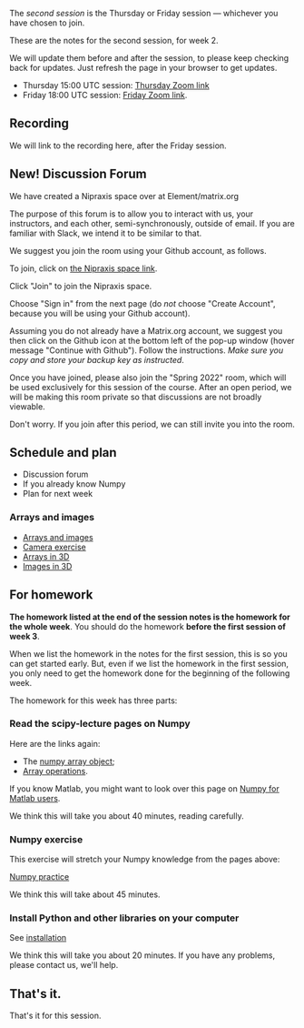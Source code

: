 The *second session* is the Thursday or Friday session — whichever you have
chosen to join.

These are the notes for the second session, for week 2.

We will update them before and after the session, to please keep checking back for updates.  Just refresh the page in your browser to get updates.

* Thursday 15:00 UTC session: [Thursday Zoom
  link](https://bham-ac-uk.zoom.us/j/85697917669?pwd=R09RRVoxSXl5YnVjVDVuN3NDM2lCdz09)
* Friday 18:00 UTC session: [Friday Zoom link](https://bham-ac-uk.zoom.us/j/82522323304?pwd=VjRRWDNkZjF5clBDd3FNNGJWcTUyZz09).

## Recording

We will link to the recording here, after the Friday session.

## New!  Discussion Forum

We have created a Nipraxis space over at Element/matrix.org

The purpose of this forum is to allow you to interact with us, your
instructors, and each other, semi-synchronously, outside of email. If you are
familiar with Slack, we intend it to be similar to that.

We suggest you join the room using your Github account, as follows.

To join, click on [the Nipraxis space
link](https://app.element.io/#/room/#nipraxis:matrix.org).

Click "Join" to join the Nipraxis space.

Choose "Sign in" from the next page (do *not* choose "Create Account", because you will be using your Github account).

Assuming you do not already have a Matrix.org account, we suggest you then
click on the Github icon at the bottom left of the pop-up window (hover
message "Continue with Github").  Follow the instructions.  *Make sure you
copy and store your backup key as instructed*.

Once you have joined, please also join the "Spring 2022" room, which will be
used exclusively for this session of the course. After an open period, we will
be making this room private so that discussions are not broadly viewable.

Don't worry. If you join after this period, we can still invite you into the room.

## Schedule and plan

* Discussion forum
* If you already know Numpy
* Plan for next week

### Arrays and images

* [Arrays and images](https://textbook.nipraxis.org/arrays_and_images)
* [Camera
  exercise](https://hub.nipraxis.org/hub/user-redirect/git-pull?repo=https%3A//github.com/nipraxis/camera&subPath=camera.ipynb)
* [Arrays in 3D](https://textbook.nipraxis.org/arrays_3d)
* [Images in 3D](https://textbook.nipraxis.org/images_3d)

## For homework

**The homework listed at the end of the session notes is the homework for the whole week**.  You should do the homework **before the first session of week 3**.

When we list the homework in the notes for the first session, this is so you
can get started early.  But, even if we list the homework in the first
session, you only need to get the homework done for the beginning of the
following week.

The homework for this week has three parts:

### Read the scipy-lecture pages on Numpy

Here are the links again:

-   The [numpy array
    object](https://scipy-lectures.org/intro/numpy/array_object.html);
-   [Array operations](https://scipy-lectures.org/intro/numpy/operations.html).

If you know Matlab, you might want to look over this page on [Numpy for Matlab
users](https://numpy.org/doc/stable/user/numpy-for-matlab-users.html).

We think this will take you about 40 minutes, reading carefully.

### Numpy exercise

This exercise will stretch your Numpy knowledge from the pages above:

[Numpy
practice](https://hub.nipraxis.org/hub/user-redirect/git-pull?repo=https%3A//github.com/nipraxis/array_practice&subPath=array_practice.ipynb)

We think this will take about 45 minutes.

### Install Python and other libraries on your computer

See [installation](https://textbook.nipraxis.org/installation)

We think this will take you about 20 minutes.  If you have any problems, please contact us, we'll help.

## That's it.

That's it for this session.
